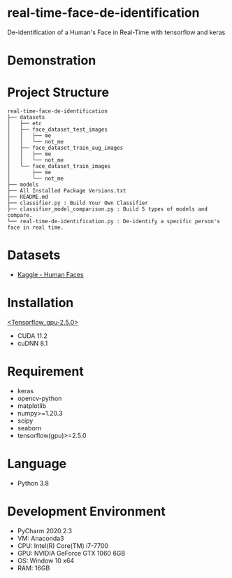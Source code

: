# real-time-face-de-identification
 De-identification of a Human's Face in Real-Time with tensorflow and keras
 
# Demonstration


# Project Structure
```
real-time-face-de-identification
├── datasets
│   ├── etc
│   ├── face_dataset_test_images
│   │   ├── me
│   │   └── not_me
│   ├── face_dataset_train_aug_images
│   │   ├── me
│   │   └── not_me
│   └── face_dataset_train_images
│       ├── me
│       └── not_me
├── models
├── All Installed Package Versions.txt
├── README.md
├── classifier.py : Build Your Own Classifier
├── classifier_model_comparison.py : Build 5 types of models and compare.
└── real-time-de-identification.py : De-identify a specific person's face in real time.
```
# Datasets
- [Kaggle - Human Faces](https://www.kaggle.com/datasets/ashwingupta3012/human-faces)

# Installation
[<Tensorflow_gpu-2.5.0>](https://www.tensorflow.org/install/source_windows#tested_build_configurations)
- CUDA 11.2
- cuDNN 8.1

# Requirement
- keras
- opencv-python
- matplotlib
- numpy>=1.20.3
- scipy
- seaborn
- tensorflow(gpu)>=2.5.0

# Language
- Python 3.8

# Development Environment
- PyCharm 2020.2.3
- VM: Anaconda3
- CPU: Intel(R) Core(TM) i7-7700
- GPU: NVIDIA GeForce GTX 1060 6GB
- OS: Window 10 x64
- RAM: 16GB
